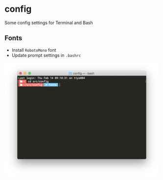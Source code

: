 # config

Some config settings for Terminal and Bash

## Fonts

- Install `RobotoMono` font
- Update prompt settings in `.bashrc`

![Terminal](./screenshot.png)
